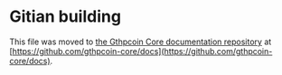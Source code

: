 Gitian building
================

This file was moved to [the Gthpcoin Core documentation repository](https://github.com/gthpcoin-core/docs/blob/master/gitian-building.md) at [https://github.com/gthpcoin-core/docs](https://github.com/gthpcoin-core/docs).
